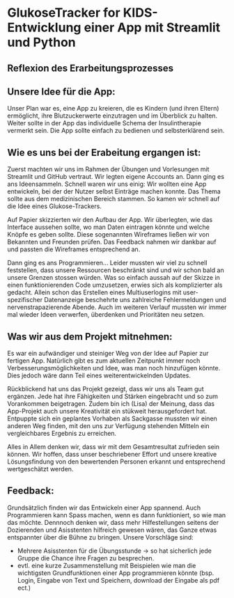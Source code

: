 # GlukoseTracker for KIDS- Entwicklung einer App mit Streamlit und Python
## Reflexion des Erarbeitungsprozesses

## Unsere Idee für die App:

Unser Plan war es, eine App zu kreieren, die es Kindern (und ihren Eltern) ermöglicht, ihre Blutzuckerwerte einzutragen und im Überblick zu halten. Weiter sollte in der App das individuelle Schema der Insulintherapie vermerkt sein. Die App sollte einfach zu bedienen und selbsterklärend sein.

## Wie es uns bei der Erabeitung ergangen ist:

Zuerst machten wir uns im Rahmen der Übungen und Vorlesungen mit Streamlit und GitHub vertraut. Wir legten eigene Accounts an. Dann ging es ans Ideensammeln. Schnell waren wir uns einig: Wir wollten eine App entwickeln, bei der der Nutzer selbst Einträge machen konnte. Das Thema sollte aus dem medizinischen Bereich stammen. So kamen wir schnell auf die Idee eines Glukose-Trackers.

Auf Papier skizzierten wir den Aufbau der App. Wir überlegten, wie das Interface aussehen sollte, wo man Daten eintragen könnte und welche Knöpfe es geben sollte. Diese sogenannten Wireframes ließen wir von Bekannten und Freunden prüfen. Das Feedback nahmen wir dankbar auf und passten die Wireframes entsprechend an.

Dann ging es ans Programmieren... 
Leider mussten wir viel zu schnell feststellen, dass unsere Ressourcen beschränkt sind und wir schon bald an unsere Grenzen stossen würden. Was so einfach aussah auf der Skizze in einen funktionierenden Code umzusetzen, erwies sich als komplizierter als gedacht. Allein schon das Erstellen eines Multiuserlogins mit user-spezifischer Datenanzeige beschehrte uns zahlreiche Fehlermeldungen und nervenstrapazierende Abende. Auch im weiteren Verlauf mussten wir immer mal wieder Ideen verwerfen, überdenken und Prioritäten neu setzen.

## Was wir aus dem Projekt mitnehmen:

Es war ein aufwändiger und steiniger Weg von der Idee auf Papier zur fertigen App. Natürlich gibt es zum aktuellen Zeitpunkt immer noch Verbesserungsmöglichkeiten und Idee, was man noch hinzufügen könnte. Dies jedoch wäre dann Teil eines weiterentwickelnden Updates.

Rückblickend hat uns das Projekt gezeigt, dass wir uns als Team gut ergänzen. Jede hat ihre Fähigkeiten und Stärken eingebracht und so zum Vorankommen beigetragen. Zudem bin ich (Lisa) der Meinung, dass das App-Projekt auch unsere Kreativität ein stükweit herausgefordert hat. Entpuppte sich ein geplantes Vorhaben als Sackgasse mussten wir einen anderen Weg finden, mit den uns zur Verfügung stehenden Mitteln ein vergleichbares Ergebnis zu erreichen.

Alles in Allem denken wir, dass wir mit dem Gesamtresultat zufrieden sein können. Wir hoffen, dass unser beschriebener Effort und unsere kreative Lösungsfindung von den bewertenden Personen erkannt und entsprechend wertgeschätzt werden.


## Feedback:

Grundsätzlich finden wir das Entwickeln einer App spannend. Auch Programmieren kann Spass machen, wenn es dann funktioniert, so wie man das möchte. Dennnoch denken wir, dass mehr Hilfestellungen seitens der Dozierenden und Asisstenten hilfreich gewesen wären, das Ganze etwas entspannter über die Bühne zu bringen. 
Unsere Vorschläge sind:

- Mehrere Asisstenten für die Übungsstunde -> so hat sicherlich jede Gruppe die Chance ihre Fragen zu besprechen.
- evtl. eine kurze Zusammenstellung mit Beispielen wie man die wichtigsten Grundfunktionen einer App programmieren könnte (bsp. Login, Eingabe von Text und Speichern, download der Eingabe als pdf ect.)

